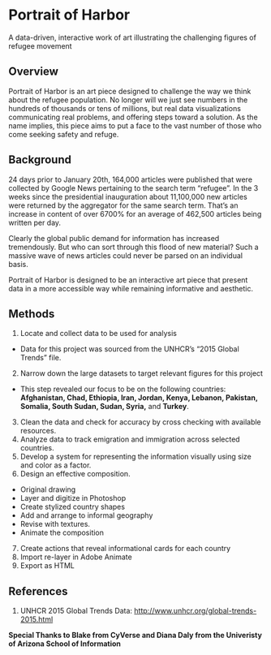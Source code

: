 # Portrait of Harbor
A data-driven, interactive work of art illustrating the challenging figures of refugee movement


## Overview

Portrait of Harbor is an art piece designed to challenge the way we think about the refugee population. 
No longer will we just see numbers in the hundreds of thousands or tens of millions, but real data visualizations communicating real problems, and offering steps toward a solution. 
As the name implies, this piece aims to put a face to the vast number of those who come seeking safety and refuge.




## Background
24 days prior to January 20th, 164,000 articles were published that were collected by Google News pertaining to the search term “refugee”. In the 3 weeks since the presidential inauguration about 11,100,000 new articles were returned by the aggregator for the same search term. That’s an increase in content of over 6700% for an average of 462,500 articles being written per day.

Clearly the global public demand for information has increased tremendously. But who can sort through this flood of new material? Such a massive wave of news articles could never be parsed on an individual basis.

Portrait of Harbor is designed to be an interactive art piece that present data in a more accessible way while remaining informative and aesthetic. 



## Methods
1. Locate and collect data to be used for analysis
* Data for this project was sourced from the UNHCR’s “2015 Global Trends” file.
2. Narrow down the large datasets to target relevant figures for this project
* This step revealed our focus to be on the following countries: **Afghanistan, Chad, Ethiopia, Iran, Jordan, Kenya, Lebanon, Pakistan, Somalia, South Sudan, Sudan, Syria,** and **Turkey**.
3. Clean the data and check for accuracy by cross checking with available resources.
4. Analyze data to track emigration and immigration across selected countries.
5. Develop a system for representing the information visually using size and color as a factor.
6. Design an effective composition.
* Original drawing
* Layer and digitize in Photoshop
* Create stylized country shapes
* Add and arrange to informal geography
* Revise with textures.
* Animate the composition
7. Create actions that reveal informational cards for each country
8. Import re-layer in Adobe Animate
9. Export as HTML


## References
1. UNHCR 2015 Global Trends Data: http://www.unhcr.org/global-trends-2015.html

**Special Thanks to Blake from CyVerse and Diana Daly from the Univeristy of Arizona School of Information**

